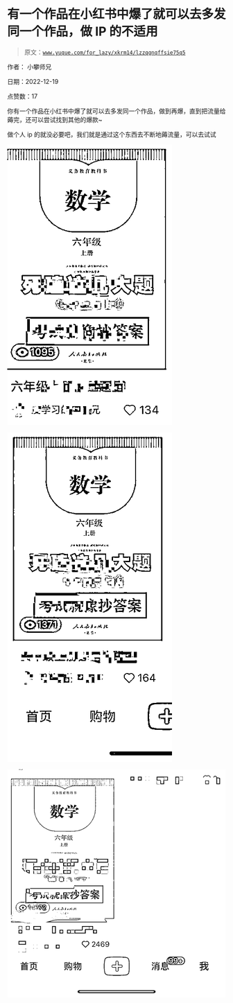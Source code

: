 # 有一个作品在小红书中爆了就可以去多发同一个作品，做 IP 的不适用

> 原文：[`www.yuque.com/for_lazy/xkrm14/lzzqqnqffsie75q5`](https://www.yuque.com/for_lazy/xkrm14/lzzqqnqffsie75q5)



作者： 小攀师兄 

日期：2022-12-19 

点赞数：17 

你有一个作品在小红书中爆了就可以去多发同一个作品，做到再爆，直到把流量给薅完，还可以尝试找到其他的爆款~ 

做个人 ip 的就没必要吧，我们就是通过这个东西去不断地薅流量，可以去试试 

![](img/389ca846a646790ead3ebc08f8d7a478.png)  

![](img/c49f2c6850e26168fdb5fed71f97b8ff.png) 

![](img/3e27bbdc34fc93adb0401b8921a155eb.png) 

